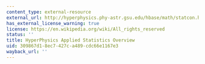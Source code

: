 ```yaml
---
content_type: external-resource
external_url: http://hyperphysics.phy-astr.gsu.edu/hbase/math/statcon.html#c1
has_external_license_warning: true
license: https://en.wikipedia.org/wiki/All_rights_reserved
status: ''
title: HyperPhysics Applied Statistics Overview
uid: 309867d1-8ec7-427c-a489-cdc66e1167e3
wayback_url: ''
---
```

